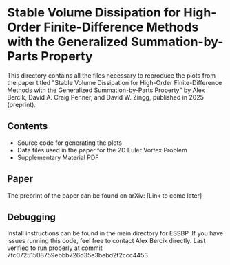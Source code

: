 # Stable Volume Dissipation for High-Order Finite-Difference Methods with the Generalized Summation-by-Parts Property

This directory contains all the files necessary to reproduce the plots from the paper titled "Stable Volume Dissipation for High-Order Finite-Difference Methods with the Generalized Summation-by-Parts Property" by Alex Bercik, David A. Craig Penner, and David W. Zingg, published in 2025 (preprint).

## Contents

- Source code for generating the plots
- Data files used in the paper for the 2D Euler Vortex Problem
- Supplementary Material PDF

## Paper

The preprint of the paper can be found on arXiv: [Link to come later]

## Debugging
Install instructions can be found in the main directory for ESSBP.
If you have issues running this code, feel free to contact Alex Bercik directly.
Last verified to run properly at commit 7fc07251508759ebbb726d35e3bebd2f2ccc4453
